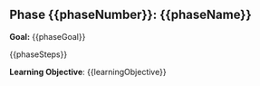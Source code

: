 ## Phase {{phaseNumber}}: {{phaseName}}

**Goal:** {{phaseGoal}}

{{phaseSteps}}

**Learning Objective**: {{learningObjective}}